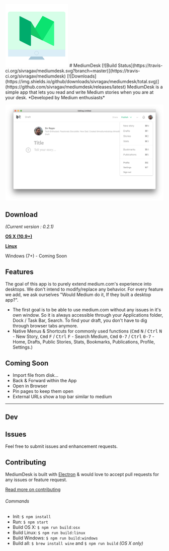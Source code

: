 <img src="static/Icon.png" width="200">
# MediumDesk [![Build Status](https://travis-ci.org/sivragav/mediumdesk.svg?branch=master)](https://travis-ci.org/sivragav/mediumdesk) [![Downloads](https://img.shields.io/github/downloads/sivragav/mediumdesk/total.svg)](https://github.com/sivragav/mediumdesk/releases/latest)
MediumDesk is a simple app that lets you read and write Medium stories when you are at your desk. *Developed by Medium enthusiasts*

[![](media/screenshot.png)](https://github.com/sivragav/mediumdesk/releases/latest)

## Download
*(Current version : 0.2.1)*

**[OS X (10.9+)](https://github.com/sivragav/mediumdesk/releases/download/v0.2.1/MediumDesk-osx-0.2.1.zip)**

**[Linux](https://github.com/sivragav/mediumdesk/releases/download/v0.2.1/MediumDesk-linux-0.2.1.zip)**

Windows (7+) - Coming Soon

## Features
The goal of this app is to purely extend medium.com's experience into desktops. We don't intend to modify/replace any behavior. For every feature we add, we ask ourselves "Would Medium do it, If they built a desktop app?".

* The first goal is to be able to use medium.com without any issues in it's own window. So it is always accessible through your Applications folder, Dock / Task Bar, Search. To find your draft,  you don't have to dig through browser tabs anymore.
* Native Menus & Shortcuts for commonly used functions (<kbd>Cmd</kbd> <kbd>N</kbd> / <kbd>Ctrl</kbd> <kbd>N</kbd> - New Story, <kbd>Cmd</kbd> <kbd>F</kbd> / <kbd>Ctrl</kbd> <kbd>F</kbd> - Search Medium, <kbd>Cmd</kbd> <kbd>0-7</kbd> / <kbd>Ctrl</kbd> <kbd>0-7</kbd> - Home, Drafts, Public Stories, Stats, Bookmarks, Publications, Profile, Settings.)

## Coming Soon
* Import file from disk...
* Back & Forward within the App
* Open in Browser
* Pin pages to keep them open
* External URLs show a top bar similar to medium

---

## Dev

## Issues

Feel free to submit issues and enhancement requests.

## Contributing

MediumDesk is built with [Electron](http://electron.atom.io) & would love to accept pull requests for any issues or feature request.

[Read more on contributing](https://github.com/sivragav/mediumdesk/blob/master/CONTRIBUTING.md)

###### Commands

- Init: `$ npm install`
- Run: `$ npm start`
- Build OS X: `$ npm run build:osx`
- Build Linux: `$ npm run build:linux`
- Build Windows: `$ npm run build:windows`
- Build all: `$ brew install wine` and `$ npm run build` *(OS X only)*
